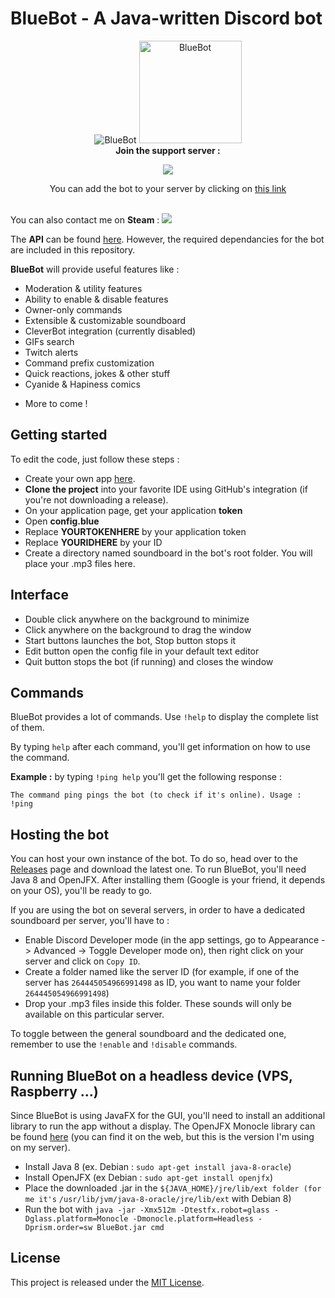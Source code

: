# BlueBot - A Java-written Discord bot

<p align="center" >
  <img src="http://i.imgur.com/6ivzOgT.png" alt="BlueBot"/>
  <img height="164" src="https://i.imgur.com/IbZUkkh.png" alt="BlueBot"/><br>
   <b>Join the support server :</b>
</p>

<p align=center>
  <a  href="https://discord.gg/rSekkJv">
    <img src="https://discordapp.com/api/guilds/268853008455041025/widget.png?style=banner2">
  </a><br>
</p>
<p align=center>
You can add the bot to your server by clicking on
<a href="https://discordapp.com/oauth2/authorize?client_id=268420199370194944&scope=bot&permissions=-1">this link</a><br><br>
</p>


You can also contact me on **Steam** : [<img src="https://img.shields.io/badge/Steam-Blue-blue.svg">](http://steamcommunity.com/profiles/76561198206490817)

The **API** can be found [here](https://github.com/DV8FromTheWorld/JDA).
However, the required dependancies for the bot are included in this repository.

**BlueBot** will provide useful features like :
* Moderation & utility features
* Ability to enable & disable features
* Owner-only commands
* Extensible & customizable soundboard
* CleverBot integration (currently disabled)
* GIFs search
* Twitch alerts
* Command prefix customization
* Quick reactions, jokes & other stuff
* Cyanide & Hapiness comics
<!--* Custom memes (soon)-->
* More to come !

## Getting started

<!--If you want a .exe (or something like that), go [here](https://github.com/thibautbessone/DiscordBlueBotReleases) and download the latest version for all the features. Simple instructions are provided in order to make the bot to work.-->

To edit the code, just follow these steps : 
* Create your own app [here](https://discordapp.com/login?redirect_to=/developers/applications/me).
* **Clone the project** into your favorite IDE using GitHub's integration (if you're not downloading a release). 
* On your application page, get your application **token**
* Open **config.blue**
* Replace **YOURTOKENHERE** by your application token
* Replace **YOURIDHERE** by your ID
* Create a directory named soundboard in the bot's root folder. You will place your .mp3 files here.


## Interface

* Double click anywhere on the background to minimize
* Click anywhere on the background to drag the window
* Start buttons launches the bot, Stop button stops it
* Edit button open the config file in your default text editor
* Quit button stops the bot (if running) and closes the window

## Commands

BlueBot provides a lot of commands. Use ```!help``` to display the complete list of them.

By typing ```help``` after each command, you'll get information on how to use the command. 

**Example :** by typing ```!ping help``` you'll get the following response : 
```
The command ping pings the bot (to check if it's online). Usage : !ping
```

## Hosting the bot

You can host your own instance of the bot. To do so, head over to the [Releases](https://github.com/thibautbessone/DiscordBlueBot/releases) page and download the latest one.
To run BlueBot, you'll need Java 8 and OpenJFX. After installing them (Google is your friend, it depends on your OS), you'll be ready to go.

If you are using the bot on several servers, in order to have a dedicated soundboard per server, you'll have to :
* Enable Discord Developer mode (in the app settings, go to Appearance -> Advanced -> Toggle Developer mode on), then right click on your server and click on ```Copy ID```.
* Create a folder named like the server ID (for example, if one of the server has ```264445054966991498``` as ID, you want to name your folder ```264445054966991498```)
* Drop your .mp3 files inside this folder. These sounds will only be available on this particular server.

To toggle between the general soundboard and the dedicated one, remember to use the ```!enable``` and ```!disable``` commands.

## Running BlueBot on a headless device (VPS, Raspberry ...)

Since BlueBot is using JavaFX for the GUI, you'll need to install an additional library to run the app without a display.
The OpenJFX Monocle library can be found [here](https://drive.google.com/uc?id=1U4LGDiNYRvnKDvBPiCt65VKlChBtxQsJ&export=download) (you can find it on the web, but this is the version I'm using on my server).
* Install Java 8 (ex. Debian : ```sudo apt-get install java-8-oracle```)
* Install OpenJFX (ex Debian : ```sudo apt-get install openjfx```)
* Place the downloaded .jar in the ```${JAVA_HOME}/jre/lib/ext folder (for me it's``` ```/usr/lib/jvm/java-8-oracle/jre/lib/ext``` with Debian 8)
* Run the bot with ```java -jar -Xmx512m -Dtestfx.robot=glass -Dglass.platform=Monocle -Dmonocle.platform=Headless -Dprism.order=sw BlueBot.jar cmd```

## License

This project is released under the [MIT License](https://github.com/thibautbessone/DiscordBlueBot/blob/master/LICENSE).
